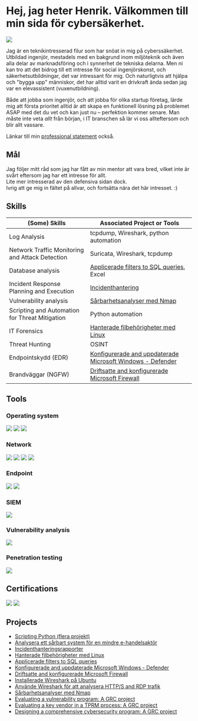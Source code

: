 # Hej, jag heter Henrik. Välkommen till min sida för cybersäkerhet.
<a href="https://www.linkedin.com/in/henrik-nordlund"><img src="https://img.shields.io/badge/-LinkedIn-0072b1?&style=for-the-badge&logo=linkedin&logoColor=white" /></a>

Jag är en teknikintresserad filur som har snöat in mig på cyberssäkerhet. Utbildad ingenjör, mestadels med en bakgrund inom miljöteknik och även alla delar av marknadsföring och i synnerhet de tekniska delarna.
Men ni kan tro att det bidrog till ett intresse för social ingenjörskonst, och säkerhetsutbildningar, det var intressant för mig. Och naturligtvis att hjälpa och "bygga upp" människor, det har alltid varit en drivkraft ända sedan jag var en elevassistent (vuxenutbildning).

Både att jobba som ingenjör, och att jobba för olika startup företag, lärde mig att första prioritet alltid är att skapa en funktionell lösning på problemet ASAP med det du vet och kan just nu – perfektion kommer senare. Man måste inte veta *allt* från början, i IT branschen så lär vi oss allteftersom och blir allt vassare.

Länkar till min <a href = "https://github.com/Henrik-Nordlund/Professional-statement-in-both-Swedish-and-English">professional statement</a> också.



## Mål
Jag följer mitt råd som jag har fått av min mentor att vara bred, vilket inte är svårt eftersom jag har ett intresse för allt.<br>
Lite mer intresserad av den defensiva sidan dock.<br>
Ivrig att ge mig in fältet på allvar, och fortsätta nära det här intresset. :)

## Skills

| (Some) Skills                                         | Associated Project or Tools         |
|-----------------------------------------------|----------------------------|
| Log Analysis          | tcpdump, Wireshark, python automation|
| Network Traffic Monitoring and Attack Detection | Suricata, Wireshark, tcpdump|
| Database analysis        | <a href = "https://github.com/Henrik-Nordlund/Apply-filters-to-SQL-queries">Applicerade filters to SQL queries</a>, Excel|
| Incident Response Planning and Execution      | <a href = "https://github.com/Henrik-Nordlund/Incident-handling">Incidenthantering</a>|
| Vulnerability analysis                  | <a href = "https://github.com/Henrik-Nordlund/Vulnerability-Scanning-with-Nmap---Network-Scanning">Sårbarhetsanalyser med Nmap</a> |
| Scripting and Automation for Threat Mitigation | Python automation|
| IT Forensics | <a href = "https://github.com/Henrik-Nordlund/Managing-file-permissions-with-Linux">Hanterade filbehörigheter med Linux</a>|
| Threat Hunting | OSINT|
| Endpointskydd (EDR) | <a href = "https://github.com/Henrik-Nordlund/Configuring-and-updating-Microsoft-defender">Konfigurerade and uppdaterade Microsoft Windows - Defender</a>|
| Brandväggar (NGFW) | <a href = "https://github.com/Henrik-Nordlund/Enabling-and-configuring-Microsoft-Firewall">Driftsatte and konfigurerade Microsoft Firewall</a>|

## Tools

### Operating system
<div>
    <img src="https://img.shields.io/badge/-Windows-00A4EF?&style=for-the-badge&logo=Microsoft&logoColor=white" />
    <img src="https://img.shields.io/badge/-LINUX-1679A7?&style=for-the-badge&logoColor=white" />
    <img src="https://img.shields.io/badge/-Microsoft%20Active%20Directory-00A4EF?&style=for-the-badge&logo=Microsoft&logoColor=white" />
 
</div>


### Network
<div>
    <img src="https://img.shields.io/badge/-Wireshark-1679A7?&style=for-the-badge&logo=Wireshark&logoColor=white" />
    <img src="https://img.shields.io/badge/-tcpdump-1679A7?&style=for-the-badge&logoColor=white" />
    <img src="https://img.shields.io/badge/-Suricata-EF3B2D?&style=for-the-badge&logo=Suricata&logoColor=white" />
    <img src="https://img.shields.io/badge/-Microsoft_Firewall-00A4EF?&style=for-the-badge&logo=Microsoft&logoColor=white" />
</div>

### Endpoint
<div>
    <img src="https://img.shields.io/badge/-Microsoft_Defender_for_Endpoint-00A4EF?&style=for-the-badge&logo=Microsoft&logoColor=white" />
    <img src="https://img.shields.io/badge/-bahnhof%20SAFE-1679A7?&style=for-the-badge&logoColor=white" />
</div>

### SIEM
<div>
    <img src="https://img.shields.io/badge/-Splunk-000000?&style=for-the-badge&logo=Splunk&logoColor=white" />
</div>

### Vulnerability analysis
<div>
    <img src="https://img.shields.io/badge/-nmap-000000?&style=for-the-badge&logoColor=white" />
</div>

### Penetration testing
<div>
    <img src="https://img.shields.io/badge/-Metasploit-EF3B2D?&style=for-the-badge&logoColor=white" />
</div>

## Certifications

<div>
<img src="https://img.shields.io/badge/-Security%2B-FF0000?&style=for-the-badge&logo=CompTIA&logoColor=white" />
<img src="https://img.shields.io/badge/-Google Cybersecurity Certificate-006400?&style=for-the-badge&logoColor=white" />
</div>

## Projects
- 	<a href = "https://github.com/Henrik-Nordlund/Scripting-python">Scripting Python (flera projekt)</a>
- 	<a href = "https://github.com/Henrik-Nordlund/Analyze-a-vulnerable-system-for-a-small-ecommerce-business">Analysera ett sårbart system för en mindre e-handelsaktör</a>
- 	<a href = "https://github.com/Henrik-Nordlund/Incident-handling">Incidenthanteringsrapporter</a>
- 	<a href = "https://github.com/Henrik-Nordlund/Managing-file-permissions-with-Linux">Hanterade filbehörigheter med Linux</a>
-	<a href = "https://github.com/Henrik-Nordlund/Apply-filters-to-SQL-queries">Applicerade filters to SQL queries</a>
-	<a href = "https://github.com/Henrik-Nordlund/Configuring-and-updating-Microsoft-defender">Konfigurerade and uppdaterade Microsoft Windows - Defender</a>
-	<a href = "https://github.com/Henrik-Nordlund/Enabling-and-configuring-Microsoft-Firewall">Driftsatte and konfigurerade Microsoft Firewall</a>
-	<a href = "https://github.com/Henrik-Nordlund/Capturing-packets-with-Wireshark">Installerade Wireshark på Ubuntu</a>
-	<a href = "https://github.com/Henrik-Nordlund/Basic-Network-Security-Analysis-with-Wireshark">Använde Wireshark för att analysera HTTP/S and RDP trafik</a>
-	<a href = "https://github.com/Henrik-Nordlund/Vulnerability-Scanning-with-Nmap---Network-Scanning">Sårbarhetsanalyser med Nmap</a> 
-	<a href = "https://github.com/Henrik-Nordlund/Vulnerability-Management-Program">Evaluating a vulnerability program: A GRC project</a>
-   <a href = "https://github.com/Henrik-Nordlund/Third-part-risk-management-TPRM-">Evaluating a key vendor in a TPRM process: A GRC project</a>
-   <a href = "https://github.com/Henrik-Nordlund/Designing-a-comprehensive-Cyber-Security-Program-">Designing a comprehensive cybersecurity program: A GRC project</a>
